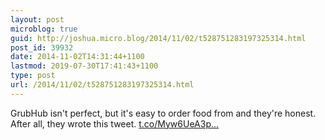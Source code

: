 ```yaml
---
layout: post
microblog: true
guid: http://joshua.micro.blog/2014/11/02/t528751283197325314.html
post_id: 39932
date: 2014-11-02T14:31:44+1100
lastmod: 2019-07-30T17:41:43+1100
type: post
url: /2014/11/02/t528751283197325314.html
---
```

GrubHub isn't perfect, but it's easy to order food from and they're honest. After all, they wrote this tweet. [t.co/Myw6UeA3p...](http://t.co/Myw6UeA3p8)

